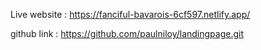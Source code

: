 Live website  : https://fanciful-bavarois-6cf597.netlify.app/

github link : https://github.com/paulniloy/landingpage.git